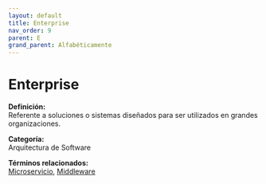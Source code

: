 ```yaml
---
layout: default
title: Enterprise
nav_order: 9
parent: E
grand_parent: Alfabéticamente
---
```


# Enterprise

**Definición:**  
Referente a soluciones o sistemas diseñados para ser utilizados en grandes organizaciones.

**Categoría:**  
Arquitectura de Software 
  


**Términos relacionados:**  
[Microservicio](https://maleniski.github.io/diccionario-angl-tec-mx/docs/alfabeticamente/M/microservicio.html), [Middleware](https://maleniski.github.io/diccionario-angl-tec-mx/docs/alfabeticamente/M/middleware.html)
